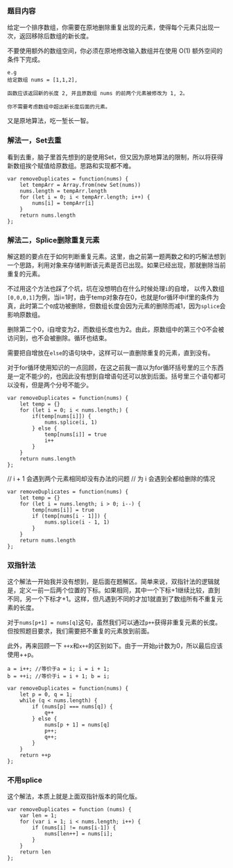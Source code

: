 ### 题目内容
给定一个排序数组，你需要在原地删除重复出现的元素，使得每个元素只出现一次，返回移除后数组的新长度。

不要使用额外的数组空间，你必须在原地修改输入数组并在使用 O(1) 额外空间的条件下完成。

```
e.g
给定数组 nums = [1,1,2], 

函数应该返回新的长度 2, 并且原数组 nums 的前两个元素被修改为 1, 2。 

你不需要考虑数组中超出新长度后面的元素。
```
又是原地算法，吃一堑长一智。

### 解法一，Set去重
看到去重，脑子里首先想到的是使用Set，但又因为原地算法的限制，所以将获得新数组挨个赋值给原数组。思路和实现都不难。

```
var removeDuplicates = function(nums) {
    let tempArr = Array.from(new Set(nums))
    nums.length = tempArr.length
    for (let i = 0; i < tempArr.length; i++) {
        nums[i] = tempArr[i]
    }
    return nums.length
};
```

### 解法二，Splice删除重复元素
解这题的要点在于如何判断重复元素。这里，由之前第一题两数之和的巧解法想到一个思路，利用对象来存储判断该元素是否已出现。如果已经出现，那就删除当前重复的元素。

不过用这个方法也踩了个坑，坑在没想明白在什么时候处理`i`的自增， 以传入数组`[0,0,0,1]`为例，当i=1时，由于temp对象存在0，也就是for循环中if里的条件为真，此时第二个`0`成功被删除，但数组长度会因为元素的删除而减1，因为`splice`会影响原数组。

删除第二个0，i自增变为2，而数组长度也为2。由此，原数组中的第三个0不会被访问到，也不会被删除。循环也结束。

需要把自增放在`else`的语句块中，这样可以一直删除重复的元素，直到没有。

对于for循环使用知识的一点回顾，在这之前我一直以为for循环括号里的三个东西是一定不能少的，也因此没有想到自增语句还可以放到后面。括号里三个语句都可以没有，但是两个分号不能少。
```
var removeDuplicates = function(nums) {
    let temp = {}
    for (let i = 0; i < nums.length;) {
        if(temp[nums[i]]) {
            nums.splice(i, 1)
        } else {
            temp[nums[i]] = true
            i++
        }
    }
    return nums.length
};
```
//  i + 1 会遇到两个元素相同却没有办法的问题
//  为 i 会遇到全都给删除的情况
```
var removeDuplicates = function(nums) {
    let temp = {}
    for (let i = nums.length; i > 0; i--) {
        temp[nums[i]] = true
        if (temp[nums[i - 1]]) {
            nums.splice(i - 1, 1)
        }
    }
    return nums.length
};
```

### 双指针法
这个解法一开始我并没有想到，是后面在题解区。简单来说，双指针法的逻辑就是，定义一前一后两个位置的下标。如果相同，其中一个下标+1继续比较，直到不同，另一个下标才+1。这样，但凡遇到不同的才加1就直到了数组所有不重复元素的长度。

对于`nums[p+1] = nums[q]`这句，虽然我们可以通过`p++`获得非重复元素的长度。但按照题目要求，我们需要把不重复的元素放到前面。

此外，再来回顾一下 `++x`和`x++`的区别如下。由于一开始`p`计数为0，所以最后应该使用++p。
```
a = i++; //等价于a = i; i = i + 1;
b = ++i; //等价于i = i + 1; b = i;
```

```
var removeDuplicates = function(nums) {
    let p = 0, q = 1;
    while (q < nums.length) {
        if (nums[p] === nums[q]) {
            q++
        } else {
            nums[p + 1] = nums[q]
            p++;
            q++;
        }
    }
    return ++p
};
```

### 不用splice
这个解法，本质上就是上面双指针版本的简化版。
```
var removeDuplicates = function (nums) {
    var len = 1;
    for (var i = 1; i < nums.length; i++) {
        if (nums[i] != nums[i-1]) {
            nums[len++] = nums[i];
        }
    }
    return len
};
```